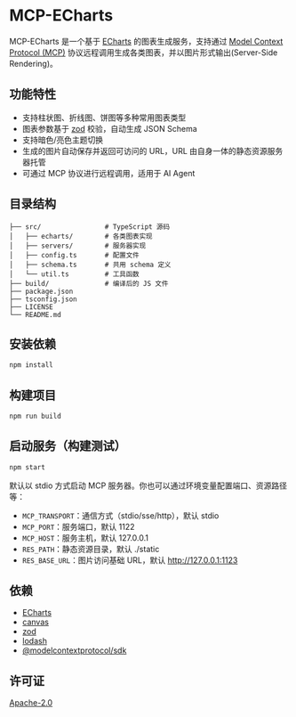 # MCP-ECharts

MCP-ECharts 是一个基于 [ECharts](https://echarts.apache.org/) 的图表生成服务，支持通过 [Model Context Protocol (MCP)](https://github.com/modelcontext/modelcontext-protocol) 协议远程调用生成各类图表，并以图片形式输出(Server-Side Rendering)。

## 功能特性

- 支持柱状图、折线图、饼图等多种常用图表类型
- 图表参数基于 [zod](https://zod.dev/) 校验，自动生成 JSON Schema
- 支持暗色/亮色主题切换
- 生成的图片自动保存并返回可访问的 URL，URL 由自身一体的静态资源服务器托管
- 可通过 MCP 协议进行远程调用，适用于 AI Agent

## 目录结构

```
├── src/                # TypeScript 源码
│   ├── echarts/        # 各类图表实现
│   ├── servers/        # 服务器实现
│   ├── config.ts       # 配置文件
│   ├── schema.ts       # 共用 schema 定义
│   └── util.ts         # 工具函数
├── build/              # 编译后的 JS 文件
├── package.json
├── tsconfig.json
├── LICENSE
└── README.md
```

## 安装依赖

```bash
npm install
```

## 构建项目

```bash
npm run build
```

## 启动服务（构建测试）

```bash
npm start
```

默认以 stdio 方式启动 MCP 服务器。你也可以通过环境变量配置端口、资源路径等：

- `MCP_TRANSPORT`：通信方式（stdio/sse/http），默认 stdio
- `MCP_PORT`：服务端口，默认 1122
- `MCP_HOST`：服务主机，默认 127.0.0.1
- `RES_PATH`：静态资源目录，默认 ./static
- `RES_BASE_URL`：图片访问基础 URL，默认 http://127.0.0.1:1123

## 依赖

- [ECharts](https://echarts.apache.org/)
- [canvas](https://github.com/Automattic/node-canvas)
- [zod](https://zod.dev/)
- [lodash](https://lodash.com/)
- [@modelcontextprotocol/sdk](https://www.npmjs.com/package/@modelcontextprotocol/sdk)

## 许可证

[Apache-2.0](./LICENSE)
